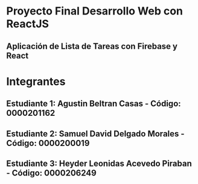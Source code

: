# Proyecto Final Desarrollo Web con ReactJS

## Aplicación de Lista de Tareas con Firebase y React

# Integrantes

## Estudiante 1: Agustin Beltran Casas - Código: 0000201162

## Estudiante 2: Samuel David Delgado Morales - Código: 0000200019

## Estudiante 3: Heyder Leonidas Acevedo Piraban - Código: 0000206249